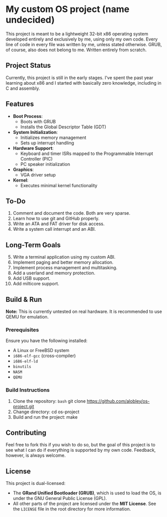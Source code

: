 # My custom OS project (name undecided)

This project is meant to be a lightweight 32-bit x86 operating system developed entirely and exclusively by me, using only my own code. Every line of code in every file was written by me, unless stated otherwise. GRUB, of course, also does not belong to me. Written entirely from scratch.

## Project Status
Currently, this project is still in the early stages. I've spent the past year learning about x86 and I started with basically zero knowledge, including in C and assembly.

## Features
- **Boot Process**:
  - Boots with GRUB
  - Installs the Global Descriptor Table (GDT)
- **System Initialization**:
  - Initializes memory management
  - Sets up interrupt handling
- **Hardware Support**:
  - Keyboard and timer ISRs mapped to the Programmable Interrupt Controller (PIC)
  - PC speaker initialization
- **Graphics**:
  - VGA driver setup
- **Kernel**:
  - Executes minimal kernel functionality



## To-Do
1. Comment and document the code. Both are very sparse.
2. Learn how to use git and GitHub properly.
3. Write an ATA and FAT driver for disk access.
4. Write a system call interrupt and an ABI.

## Long-Term Goals
5. Write a terminal application using my custom ABI.
6. Implement paging and better memory allocation.
7. Implement process management and multitasking.
8. Add a userland and memory protection.
9. Add USB support.
10. Add milticore support.

## Build & Run

**Note:** This is currently untested on real hardware. It is recommended to use QEMU for emulation.

### Prerequisites
Ensure you have the following installed:
- A Linux or FreeBSD system
- `i686-elf-gcc` (cross-compiler)
- `i686-elf-ld`
- `binutils`
- `NASM`
- `QEMU`

### Build Instructions
1. Clone the repository:
   ```bash```
   git clone https://github.com/alobley/os-project.git
2. Change directory:
    cd os-project
3. Build and run the project:
    make

## Contributing
Feel free to fork this if you wish to do so, but the goal of this project is to see what I can do if everything is supported by my own code. Feedback, however, is always welcome.

## License
This project is dual-licensed:
- The **GRand Unified Bootloader (GRUB)**, which is used to load the OS, is under the GNU General Public License (GPL).
- All other parts of the project are licensed under the **MIT License**. See the `LICENSE` file in the root directory for more information.
